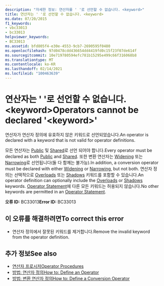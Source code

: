 ```yaml
---
description: "자세한 정보: 연산자를 ' '로 선언할 수 없습니다. <keyword>"
title: 연산자는 ' '로 선언할 수 없습니다. <keyword>
ms.date: 07/20/2015
f1_keywords:
- vbc33013
- bc33013
helpviewer_keywords:
- BC33013
ms.assetid: bfd805f4-e30e-4553-9cb7-2690595f0480
ms.openlocfilehash: 97d0478cdd436654dd4419fd0c15f23f07de614f
ms.sourcegitcommit: 10e719780594efc781b15295e499c66f316068b8
ms.translationtype: MT
ms.contentlocale: ko-KR
ms.lasthandoff: 02/14/2021
ms.locfileid: "100463639"
---
```

# <a name="operators-cannot-be-declared-keyword"></a><span data-ttu-id="cb505-103">연산자는 ' '로 선언할 수 없습니다. \<keyword></span><span class="sxs-lookup"><span data-stu-id="cb505-103">Operators cannot be declared '\<keyword>'</span></span>

<span data-ttu-id="cb505-104">연산자가 연산자 정의에 유효하지 않은 키워드로 선언되었습니다.</span><span class="sxs-lookup"><span data-stu-id="cb505-104">An operator is declared with a keyword that is not valid for operator definitions.</span></span>  
  
 <span data-ttu-id="cb505-105">모든 연산자는 [Public](../language-reference/modifiers/public.md) 및 [Shared](../language-reference/modifiers/shared.md)로 선언 되어야 합니다.</span><span class="sxs-lookup"><span data-stu-id="cb505-105">Every operator must be declared as both [Public](../language-reference/modifiers/public.md) and [Shared](../language-reference/modifiers/shared.md).</span></span> <span data-ttu-id="cb505-106">또한 변환 연산자는 [Widening](../language-reference/modifiers/widening.md) 또는 [Narrowing](../language-reference/modifiers/narrowing.md)로 선언됩니다(둘 다 함께는 불가능).</span><span class="sxs-lookup"><span data-stu-id="cb505-106">In addition, a conversion operator must be declared with either [Widening](../language-reference/modifiers/widening.md) or [Narrowing](../language-reference/modifiers/narrowing.md), but not both.</span></span> <span data-ttu-id="cb505-107">연산자 정의는 선택적으로 [Overloads](../language-reference/modifiers/overloads.md) 또는 [Shadows](../language-reference/modifiers/shadows.md) 키워드를 포함할 수 있습니다.</span><span class="sxs-lookup"><span data-stu-id="cb505-107">An operator definition can optionally include the [Overloads](../language-reference/modifiers/overloads.md) or [Shadows](../language-reference/modifiers/shadows.md) keywords.</span></span> <span data-ttu-id="cb505-108">[Operator Statement](../language-reference/statements/operator-statement.md)에 다른 모든 키워드는 허용되지 않습니다.</span><span class="sxs-lookup"><span data-stu-id="cb505-108">No other keywords are permitted in an [Operator Statement](../language-reference/statements/operator-statement.md).</span></span>  
  
 <span data-ttu-id="cb505-109">**오류 ID:** BC33013</span><span class="sxs-lookup"><span data-stu-id="cb505-109">**Error ID:** BC33013</span></span>  
  
## <a name="to-correct-this-error"></a><span data-ttu-id="cb505-110">이 오류를 해결하려면</span><span class="sxs-lookup"><span data-stu-id="cb505-110">To correct this error</span></span>  
  
- <span data-ttu-id="cb505-111">연산자 정의에서 잘못된 키워드를 제거합니다.</span><span class="sxs-lookup"><span data-stu-id="cb505-111">Remove the invalid keyword from the operator definition.</span></span>  
  
## <a name="see-also"></a><span data-ttu-id="cb505-112">추가 정보</span><span class="sxs-lookup"><span data-stu-id="cb505-112">See also</span></span>

- [<span data-ttu-id="cb505-113">연산자 프로시저</span><span class="sxs-lookup"><span data-stu-id="cb505-113">Operator Procedures</span></span>](../programming-guide/language-features/procedures/operator-procedures.md)
- [<span data-ttu-id="cb505-114">방법: 연산자 정의</span><span class="sxs-lookup"><span data-stu-id="cb505-114">How to: Define an Operator</span></span>](../programming-guide/language-features/procedures/how-to-define-an-operator.md)
- [<span data-ttu-id="cb505-115">방법: 변환 연산자 정의</span><span class="sxs-lookup"><span data-stu-id="cb505-115">How to: Define a Conversion Operator</span></span>](../programming-guide/language-features/procedures/how-to-define-a-conversion-operator.md)
